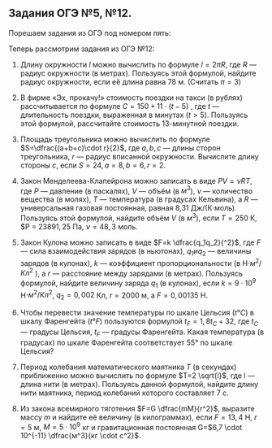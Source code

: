 ## Задания ОГЭ №5, №12.

Порешаем задания из ОГЭ под номером пять:

Теперь рассмотрим задания из ОГЭ №12:

1) Длину окружности  $l$ можно вычислить по формуле $l=2 \pi R$, где $R$ — радиус окружности (в метрах). Пользуясь этой формулой, найдите радиус окружности, если её длина равна $78$ м. (Считать  $\pi =3$)

2) В фирме «Эх, прокачу!» стоимость поездки на такси (в рублях) рассчитывается по формуле $C = 150+11 \cdot (t − 5)$ , где $t$ — длительность поездки, выраженная в минутах $(t > 5)$. Пользуясь этой формулой, рассчитайте стоимость 13-минутной поездки.

3) Площадь треугольника можно вычислить по формуле  $S=\dfrac{(a+b+c)\cdot r}{2}$, где  $a, b, c$ — длины сторон треугольника,  $r$ — радиус вписанной окружности. Вычислите длину стороны  $c$, если  $S=24, a=8, b=6, r=2$.

4) Закон Менделеева-Клапейрона можно записать в виде $PV = νRT$, где $P$ — давление (в паскалях), $V$ — объём (в $м^3$), $ν$ — количество вещества (в молях), $T$ — температура (в градусах Кельвина), а $R$ — универсальная газовая постоянная, равная 8,31 Дж/(К⋅моль). Пользуясь этой формулой, найдите объём $V$ (в $м^3$), если $T = 250$ К, $P = $23 891,25$ Па, $ν = 48,3$ моль.

5) Закон Кулона можно записать в виде $F=k \dfrac{q_1q_2}{^2}$, где $F$ — сила взаимодействия зарядов (в ньютонах), $q_1 и q_2$ — величины зарядов (в кулонах), $k$ — коэффициент пропорциональности (в Н$\cdot м^2/Кл^2$ ), а $r$ — расстояние между зарядами (в метрах). Пользуясь формулой, найдите величину заряда $q_1$ (в кулонах), если $k=9 \cdot 10^9$  Н$\cdot м^2/Кл^2$, $q_2 =0,002$ Кл, $r=2000$ м, а $F=0,00135$ Н.

6) Чтобы перевести значение температуры по шкале Цельсия ($t °C$) в шкалу Фаренгейта ($t °F$) пользуются формулой  $t_F= 1,8t_C + 32$, где $t_С$ — градусы Цельсия, $t_F$ — градусы Фаренгейта. Какая температура (в градусах) по шкале Фаренгейта соответствует $55°$ по шкале Цельсия?

7) Период колебания математического маятника  $T$  (в секундах) приближенно можно вычислить по формуле  $T=2 \sqrt{l}$, где   l — длина нити (в метрах). Пользуясь данной формулой, найдите длину нити маятника, период колебаний которого составляет $7$ с.

8) Из закона всемирного тяготения $F=G \dfrac{mM}{r^2}$, выразите массу $m$ и найдите её величину (в килограммах), если $F = 13,4$ Н, $r = 5$ м, $M = 5 \cdot 10^9$ кг и гравитационная постоянная G=$6,7 \cdot 10^{-11} \dfrac{м^3}{кг \cdot c^2}$.